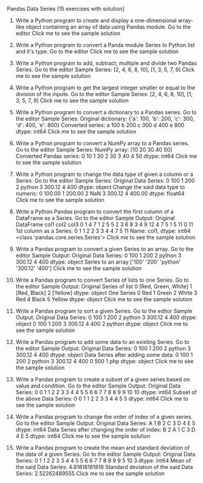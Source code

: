 Pandas Data Series [15 exercises with solution]
1. Write a Python program to create and display a one-dimensional array-like object containing an array of data using Pandas module. Go to the editor
Click me to see the sample solution

2. Write a Python program to convert a Panda module Series to Python list and it's type. Go to the editor
Click me to see the sample solution

3. Write a Python program to add, subtract, multiple and divide two Pandas Series. Go to the editor
Sample Series: [2, 4, 6, 8, 10], [1, 3, 5, 7, 9]
Click me to see the sample solution

4. Write a Python program to get the largest integer smaller or equal to the division of the inputs. Go to the editor 
Sample Series: [2, 4, 6, 8, 10], [1, 3, 5, 7, 9]
Click me to see the sample solution

5. Write a Python program to convert a dictionary to a Pandas series. Go to the editor 
Sample Series: 
Original dictionary:
{'a': 100, 'b': 200, 'c': 300, 'd': 400, 'e': 800}
Converted series:
a 100
b 200
c 300
d 400
e 800
dtype: int64 
Click me to see the sample solution

6. Write a Python program to convert a NumPy array to a Pandas series. Go to the editor 
Sample Series: 
NumPy array:
[10 20 30 40 50]
Converted Pandas series:
0 10
1 20
2 30
3 40
4 50
dtype: int64 
Click me to see the sample solution

7. Write a Python program to change the data type of given a column or a Series. Go to the editor 
Sample Series: 
Original Data Series:
0 100
1 200
2 python
3 300.12
4 400
dtype: object
Change the said data type to numeric:
0 100.00
1 200.00
2 NaN
3 300.12
4 400.00
dtype: float64
Click me to see the sample solution

8. Write a Python Pandas program to convert the first column of a DataFrame as a Series. Go to the editor 
Sample Output: 
Original DataFrame
col1 col2 col3
0 1 4 7
1 2 5 5
2 3 6 8
3 4 9 12
4 7 5 1
5 11 0 11
1st column as a Series:
0 1
1 2
2 3
3 4
4 7
5 11
Name: col1, dtype: int64
<class 'pandas.core.series.Series'>
Click me to see the sample solution

9. Write a Pandas program to convert a given Series to an array. Go to the editor 
Sample Output: 
Original Data Series:
0 100
1 200
2 python
3 300.12
4 400
dtype: object
Series to an array
['100' '200' 'python' '300.12' '400']
Click me to see the sample solution

10. Write a Pandas program to convert Series of lists to one Series. Go to the editor 
Sample Output: 
Original Series of list
0 [Red, Green, White]
1 [Red, Black]
2 [Yellow]
dtype: object
One Series
0 Red
1 Green
2 White
3 Red
4 Black
5 Yellow
dtype: object
Click me to see the sample solution

11. Write a Pandas program to sort a given Series. Go to the editor 
Sample Output: 
Original Data Series: 0 100
1 200
2 python
3 300.12
4 400
dtype: object
0 100
1 200
3 300.12
4 400
2 python
dtype: object
Click me to see the sample solution

12. Write a Pandas program to add some data to an existing Series. Go to the editor 
Sample Output: 
Original Data Series:
0 100
1 200
2 python
3 300.12
4 400
dtype: object
Data Series after adding some data:
0 100
1 200
2 python
3 300.12
4 400
0 500
1 php
dtype: object
Click me to see the sample solution

13. Write a Pandas program to create a subset of a given series based on value and condition. Go to the editor 
Sample Output: 
Original Data Series:
0 0
1 1
2 2
3 3
4 4
5 5
6 6
7 7
8 8
9 9
10 10
dtype: int64
Subset of the above Data Series:
0 0
1 1
2 2
3 3
4 4
5 5
dtype: int64
Click me to see the sample solution

14. Write a Pandas program to change the order of index of a given series. Go to the editor 
Sample Output: 
Original Data Series:
A 1
B 2
C 3
D 4
E 5
dtype: int64
Data Series after changing the order of index:
B 2
A 1
C 3
D 4
E 5
dtype: int64
Click me to see the sample solution

15. Write a Pandas program to create the mean and standard deviation of the data of a given Series. Go to the editor 
Sample Output: 
Original Data Series:
0 1
1 2
2 3
3 4
4 5
5 6
6 7
7 8
8 9
9 5
10 3
dtype: int64
Mean of the said Data Series:
4.81818181818
Standard deviation of the said Data Series:
2.52262489555
Click me to see the sample solution
